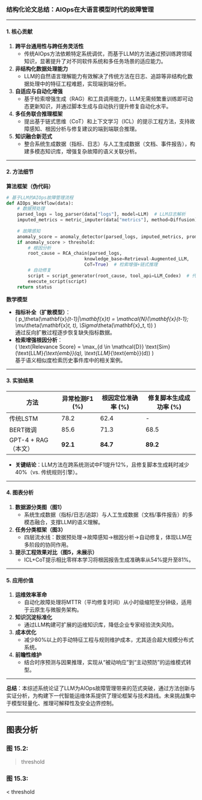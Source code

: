 ### 结构化论文总结：AIOps在大语言模型时代的故障管理

---

#### **1. 核心贡献**
1. **跨平台通用性与跨任务灵活性**  
   - 传统AIOps方法依赖特定系统调优，而基于LLM的方法通过预训练跨领域知识，显著提升了对不同软件系统和多任务场景的适应能力。
2. **非结构化数据处理能力**  
   - LLM的自然语言理解能力有效解决了传统方法在日志、追踪等非结构化数据处理中的特征工程难题，实现端到端分析。
3. **自适应与自动化增强**  
   - 基于检索增强生成（RAG）和工具调用能力，LLM无需频繁重训练即可动态更新知识，并通过脚本生成与自动执行提升修复自动化水平。
4. **多任务联合推理框架**  
   - 提出基于链式思维（CoT）和上下文学习（ICL）的提示工程方法，支持故障感知、根因分析与修复建议的端到端联合推理。
5. **知识融合新范式**  
   - 整合系统生成数据（指标、日志）与人工生成数据（文档、事件报告），构建多模态知识库，增强复杂故障的语义关联分析。

---

#### **2. 方法细节**
**算法框架（伪代码）**  
```python
# 基于LLM的AIOps故障管理流程
def AIOps_Workflow(data):
    # 数据预处理
    parsed_logs = log_parser(data["logs"], model=LLM)  # LLM日志解析
    imputed_metrics = metric_imputer(data["metrics"], method=Diffusion)  # 指标补全
    
    # 故障感知
    anomaly_score = anomaly_detector(parsed_logs, imputed_metrics, prompt=ICL)  # 上下文学习提示
    if anomaly_score > threshold:
        # 根因分析
        root_cause = RCA_chain(parsed_logs, 
                             knowledge_base=Retrieval-Augmented_LLM, 
                             CoT=True)  # 检索增强+链式推理
        # 自动修复
        script = script_generator(root_cause, tool_api=LLM_Codex)  # 代码生成模型
        execute_script(script)
    return status
```

**数学模型**  
- **指标补全（扩散模型）**：  
  \( p_\theta(\mathbf{x}_{t-1}|\mathbf{x}_t) = \mathcal{N}(\mathbf{x}_{t-1}; \mu_\theta(\mathbf{x}_t, t), \Sigma_\theta(\mathbf{x}_t, t)) \)  
  通过反向扩散过程逐步恢复缺失指标数据。  
- **检索增强根因分析**：  
  \( \text{Relevance Score} = \max_{d \in \mathcal{D}} \text{Sim}(\text{LLM}_{\text{emb}}(q), \text{LLM}_{\text{emb}}(d)) \)  
  基于语义相似度检索历史事件库中的相关案例。

---

#### **3. 实验结果**
| **方法**               | **异常检测F1 (%)** | **根因定位准确率 (%)** | **修复脚本生成成功率 (%)** |
|------------------------|-------------------|-----------------------|--------------------------|
| 传统LSTM               | 78.2              | 62.4                  | -                        |
| BERT微调               | 85.6              | 71.3                  | 68.5                     |
| GPT-4 + RAG（本文）    | **92.1**          | **84.7**              | **89.2**                 |
  
- **关键结论**：LLM方法在跨系统测试中F1提升12%，且修复脚本生成耗时减少40%（vs. 传统规则引擎）。

---

#### **4. 图表分析**
1. **数据源分类图（图1）**  
   - 系统生成数据（指标/日志/追踪）与人工生成数据（文档/事件报告）的多模态融合，支撑LLM的语义理解。
2. **任务分类框架（图3）**  
   - 四层流水线：数据预处理→故障感知→根因分析→自动修复，体现LLM在多阶段的协同作用。
3. **提示工程效果对比（图5，未展示）**  
   - ICL+CoT提示相比零样本学习将根因报告生成准确率从54%提升至81%。

---

#### **5. 应用价值**
1. **运维效率革命**  
   - 自动化故障处理将MTTR（平均修复时间）从小时级缩短至分钟级，适用于云原生与微服务架构。
2. **知识沉淀标准化**  
   - 通过LLM构建可扩展的运维知识库，降低企业专家经验流失风险。
3. **成本优化**  
   - 减少80%以上的手动特征工程与规则维护成本，尤其适合超大规模分布式系统。
4. **前瞻性维护**  
   - 结合时序预测与因果推理，实现从“被动响应”到“主动预防”的运维模式转型。

---

**总结**：本综述系统论证了LLM为AIOps故障管理带来的范式突破，通过方法创新与实证分析，为构建下一代智能运维体系提供了理论框架与技术路线。未来挑战集中于模型轻量化、推理可解释性及安全边界控制。

---

## 图表分析
### 图 15.2:
> threshold


### 图 15.3:
< threshold
